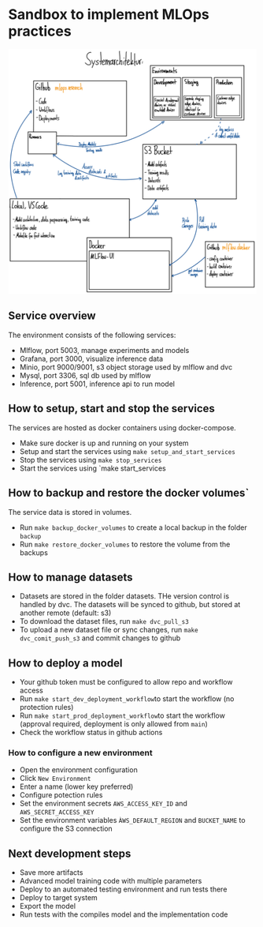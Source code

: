 # Sandbox to implement MLOps practices

![Systemarchitektur](src/system-architecture.jpeg)

## Service overview

The environment consists of the following services:

- Mlflow, port 5003, manage experiments and models
- Grafana, port 3000, visualize inference data
- Minio, port 9000/9001, s3 object storage used by mlflow and dvc
- Mysql, port 3306, sql db used by mlflow
- Inference, port 5001, inference api to run model

## How to setup, start and stop the services

The services are hosted as docker containers using docker-compose.

- Make sure docker is up and running on your system
- Setup and start the services using `make setup_and_start_services`
- Stop the services using `make stop_services`
- Start the services using `make start_services

## How to backup and restore the docker volumes`

The service data is stored in volumes.

- Run `make backup_docker_volumes` to create a local backup in the folder `backup`
- Run `make restore_docker_volumes` to restore the volume from the backups

## How to manage datasets

- Datasets are stored in the folder datasets. THe version control is handled by dvc. The datasets will be synced to github, but stored at another remote (default: s3)
- To download the dataset files, run `make dvc_pull_s3`
- To upload a new dataset file or sync changes, run `make dvc_comit_push_s3` and commit changes to github

## How to deploy a model

- Your github token must be configured to allow repo and workflow access
- Run `make start_dev_deployment_workflow`to start the workflow (no protection rules)
- Run `make start_prod_deployment_workflow`to start the workflow (approval required, deployment is only allowed from `main`)
- Check the workflow status in github actions

### How to configure a new environment

- Open the environment configuration
- Click `New Environment`
- Enter a name (lower key preferred)
- Configure potection rules
- Set the environment secrets `AWS_ACCESS_KEY_ID` and `AWS_SECRET_ACCESS_KEY`
- Set the environment variables `ÀWS_DEFAULT_REGION` and `BUCKET_NAME` to configure the S3 connection

## Next development steps

- Save more artifacts
- Advanced model training code with multiple parameters
- Deploy to an automated testing environment and run tests there
- Deploy to target system
- Export the model
- Run tests with the compiles model and the implementation code
